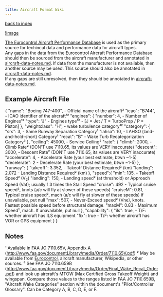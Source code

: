```yaml
---
title: Aircraft Format Wiki
---
```

[back to index](index.html)

[!image](http://puu.sh/o6oee/00a63d977a.png)

[The Eurocontrol Aircraft Performance Database](https://contentzone.eurocontrol.int/aircraftperformance/default.aspx?)
is used as the primary source for techincal data and performance data for
aircraft types.  
Any gaps in the data from the Eurocontrol Aircraft Performance Database should
then be sourced from the aircraft manufacturer and annotated in [aircraft-data-notes.md](./aircraft-data-notes.md).
If data from the manufacturer is not available, then another source may be used.
This source should also be annotated in [aircraft-data-notes.md](./aircraft-data-notes.md).  
If any gaps are still unresolved, then they should be annotated in [aircraft-data-notes.md](./aircraft-data-notes.md).

## Example Aircraft File

{
  "name": "Boeing 747-400",   - Official name of the aircraft²
  "icao": "B744",             - ICAO identifier of the aircraft¹²
  "engines": {
    "number": 4,              - Number of Engines¹²
    "type": "J"               - Engines type¹² - [J = Jet / T = TurboProp / P = Piston]
  },
  "weightclass": "H",   - wake turbulence category¹²
  "category": {
    "srs": 3,           - Same Runway Separation Category¹
    "lahso": 10,        - LAHSO (land-and-hold-short) Category¹
    "recat": "B"        - Wake Turb Recategorization Category³
  },
  "ceiling": 45000,     - Service Ceiling²
  "rate": {
    "climb":      2000, - Climb Rate² (DON'T use 7110.65, its values are VERY inaccurate)
    "descent":    3000, - Descent Rate² (DON'T use 7110.65, its values are VERY inaccurate)
    "accelerate": 4,    - Accelerate Rate (your best estimate, btwn ~1-5)
    "decelerate": 2     - Decelerate Rate (your best estimate, btwn ~1-5)
  },
  "runway": {
    "takeoff": 3.352,   - Takeoff Distance Required² (km)
    "landing": 2.072    - Landing Distance Required² (km)
  },
  "speed":{
    "min":     135,   - Takeoff Speed² (V<sub>2</sub>)
    "landing": 150,   - Landing speed² (at threshold) or Approach Speed (Vat); usually 1.3 times the Stall Speed
    "cruise":  492    - Typical cruise speed², knots (a/c will fly at slower of these speeds)
    "cruiseM": 0.81,  - Typical cruise speed², mach  (a/c will fly at slower of these speeds) if unavailable, put null
    "max":     507,   - Never-Exceed speed² (Vne), knots. Fastest possible speed before structural damage.
    "maxM":    0.83   - Maximum Speed², mach. If unavailable, put null
  },
  "capability": {
    "ils": true,      - T/F: whether aircraft has ILS equipment
    "fix": true       - T/F: whether aircraft has VOR or GPS equipment
  }
}



## Notes

¹ Available in FAA JO 7110.65V, Appendix A (http://www.faa.gov/documentLibrary/media/Order/7110.65V.pdf)
² May be available from [Eurocontrol](https://contentzone.eurocontrol.int/aircraftperformance/details.aspx?), aircraft manufacturer, Wikipedia, or other sources.
³ See FAA JO 7110.659B (http://www.faa.gov/documentLibrary/media/Order/Final_Wake_Recat_Order.pdf)
  and look up aircraft's MTOW (Max Certified Gross Takeoff Weight) and wingspan. Compare those
  values to the ranges listed in FAA JO 7110.659B, "Aircraft Wake Categories" section within the
  document's "Pilot/Controller Glossary". Can be Category A, B, C, D, E, or F.

